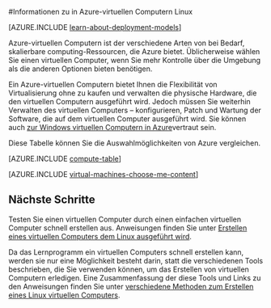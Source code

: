 <properties
    pageTitle="Informationen zu Linux-virtuellen Computern | Microsoft Azure"
    description="Lernen Sie die Grundlagen der in beiden Bereitstellungsmodellen mit Azure-virtuellen Computern Linux."
    services="virtual-machines-linux"
    documentationCenter=""
    authors="cynthn"
    manager="timlt"
    editor="tysonn"
    tags="azure-resource-manager,azure-service-management"/>

<tags
    ms.service="virtual-machines-linux"
    ms.workload="infrastructure-services"
    ms.tgt_pltfrm="vm-linux"
    ms.devlang="na"
    ms.topic="article"
    ms.date="06/15/2016"
    ms.author="cynthn"/>

#<a name="about-linux-virtual-machines-in-azure"></a>Informationen zu in Azure-virtuellen Computern Linux

[AZURE.INCLUDE [learn-about-deployment-models](../../includes/learn-about-deployment-models-both-include.md)]


Azure-virtuellen Computern ist der verschiedene Arten von bei Bedarf, skalierbare computing-Ressourcen, die Azure bietet. Üblicherweise wählen Sie einen virtuellen Computer, wenn Sie mehr Kontrolle über die Umgebung als die anderen Optionen bieten benötigen.

Ein Azure-virtuellen Computern bietet Ihnen die Flexibilität von Virtualisierung ohne zu kaufen und verwalten die physische Hardware, die den virtuellen Computern ausgeführt wird. Jedoch müssen Sie weiterhin Verwalten des virtuellen Computers – konfigurieren, Patch und Wartung der Software, die auf dem virtuellen Computer ausgeführt wird. Sie können auch [zur Windows virtuellen Computern in Azure](virtual-machines-windows-about.md)vertraut sein.

Diese Tabelle können Sie die Auswahlmöglichkeiten von Azure vergleichen.

[AZURE.INCLUDE [compute-table](../../includes/compute-options-table.md)]

[AZURE.INCLUDE [virtual-machines-choose-me-content](../../includes/virtual-machines-choose-me-content.md)]

## <a name="next-steps"></a>Nächste Schritte

Testen Sie einen virtuellen Computer durch einen einfachen virtuellen Computer schnell erstellen aus. Anweisungen finden Sie unter [Erstellen eines virtuellen Computers dem Linux ausgeführt wird](virtual-machines-linux-quick-create-cli.md).

Da das Lernprogramm ein virtuellen Computers schnell erstellen kann, werden sie nur eine Möglichkeit besteht darin, statt die verschiedenen Tools beschrieben, die Sie verwenden können, um das Erstellen von virtuellen Computern erledigen. Eine Zusammenfassung der diese Tools und Links zu den Anweisungen finden Sie unter [verschiedene Methoden zum Erstellen eines Linux virtuellen Computers](virtual-machines-linux-creation-choices.md).

